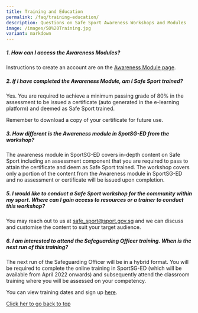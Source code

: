 ```yaml
---
title: Training and Education
permalink: /faq/training-education/
description: Questions on Safe Sport Awareness Workshops and Modules
image: /images/SO%20Training.jpg
variant: markdown
---
```

##### **1. How can I access the Awareness Modules?** 

Instructions to create an account are on the [Awareness Module page](https://www.safesport.sg/training-and-education/awareness-module/).

##### **2. If I have completed the Awareness Module, am I Safe Sport trained?**
Yes. You are required to achieve a minimum passing grade of 80% in the assessment to be issued a certificate (auto generated in the e-learning platform) and deemed as Safe Sport trained. 

Remember to download a copy of your certificate for future use.

##### **3. How different is the Awareness module in SpotSG-ED from the workshop?** 
The awareness module in SportSG-ED covers in-depth content on Safe Sport including an assessment component that you are required to pass to attain the certificate and deem as Safe Sport trained. The workshop covers only a portion of the content from the Awareness module in SportSG-ED and no assessment or certificate will be issued upon completion.  
 
##### **5. I would like to conduct a Safe Sport workshop for the community within my sport. Where can I gain access to resources or a trainer to conduct this workshop?**
You may reach out to us at [safe_sport@sport.gov.sg](mailto:safe_sport@sport.gov.sg) and we can discuss and customise the content to suit your target audience.
 

##### **6. I am interested to attend the Safeguarding Officer training. When is the next run of this training?** 
The next run of the Safeguarding Officer will be in a hybrid format. You will be required to complete the online training in SportSG-ED (which will be available from April 2022 onwards) and subsequently attend the classroom training where you will be assessed on your competency.

You can view training dates and sign up [here](https://form.gov.sg/5fd0341bfc3f3100111264b5).

[Click her to go back to top](#how-can-i-access-sportsg-ed)